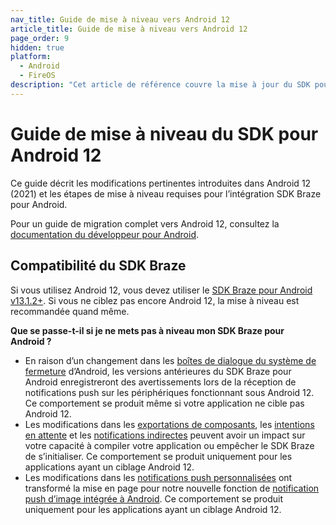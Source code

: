 ```yaml
---
nav_title: Guide de mise à niveau vers Android 12
article_title: Guide de mise à niveau vers Android 12
page_order: 9
hidden: true
platform: 
  - Android
  - FireOS
description: "Cet article de référence couvre la mise à jour du SDK pour Android 12, mettant en évidence des changements tels que la création de liens profonds, la compatibilité SDK, etc."
---
```


# Guide de mise à niveau du SDK pour Android 12

Ce guide décrit les modifications pertinentes introduites dans Android 12 (2021) et les étapes de mise à niveau requises pour l’intégration SDK Braze pour Android.

Pour un guide de migration complet vers Android 12, consultez la [documentation du développeur pour Android](https://developer.android.com/about/versions/12).

## Compatibilité du SDK Braze

Si vous utilisez Android 12, vous devez utiliser le [SDK Braze pour Android v13.1.2+][1]. Si vous ne ciblez pas encore Android 12, la mise à niveau est recommandée quand même.

**Que se passe-t-il si je ne mets pas à niveau mon SDK Braze pour Android ?**

* En raison d’un changement dans les [boîtes de dialogue du système de fermeture](https://developer.android.com/about/versions/12/behavior-changes-all#close-system-dialogs) d’Android, les versions antérieures du SDK Braze pour Android enregistreront des avertissements lors de la réception de notifications push sur les périphériques fonctionnant sous Android 12. Ce comportement se produit même si votre application ne cible pas Android 12.
* Les modifications dans les [exportations de composants](https://developer.android.com/about/versions/12/behavior-changes-12#exported), les [intentions en attente](https://developer.android.com/about/versions/12/behavior-changes-12#pending-intent-mutability) et les [notifications indirectes](https://developer.android.com/about/versions/12/behavior-changes-12#notification-trampolines) peuvent avoir un impact sur votre capacité à compiler votre application ou empêcher le SDK Braze de s’initialiser. Ce comportement se produit uniquement pour les applications ayant un ciblage Android 12.
* Les modifications dans les [notifications push personnalisées](https://developer.android.com/about/versions/12/behavior-changes-12#custom-notifications) ont transformé la mise en page pour notre nouvelle fonction de [notification push d’image intégrée à Android]({{site.baseurl}}/developer_guide/platform_integration_guides/android/push_notifications/inline_image_push/). Ce comportement se produit uniquement pour les applications ayant un ciblage Android 12.

[1]: https://github.com/Appboy/appboy-android-sdk/blob/master/CHANGELOG.md#1312

